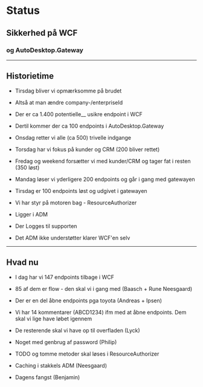 # Status
## Sikkerhed på WCF
### og AutoDesktop.Gateway
<!-- .element: class="fragment" -->

---

## Historietime

- Tirsdag bliver vi opmærksomme på brudet
<!-- .element: class="fragment" -->
  - Altså at man ændre company-/enterpriseId
<!-- .element: class="fragment" -->
- Der er ca 1.400 potentielle__ usikre endpoint i WCF
<!-- .element: class="fragment" -->
  - Dertil kommer der ca 100 endpoints i AutoDesktop.Gateway
<!-- .element: class="fragment" -->
- Onsdag retter vi alle (ca 500) trivelle indgange
<!-- .element: class="fragment" -->
- Torsdag har vi fokus på kunder og CRM (200 bliver rettet)
<!-- .element: class="fragment" -->
- Fredag og weekend forsætter vi med kunder/CRM og tager fat i resten (350 løst)
<!-- .element: class="fragment" -->
- Mandag løser vi yderligere 200 endpoints og går i gang med gatewayen
<!-- .element: class="fragment" -->
- Tirsdag er 100 endpoints løst og udgivet i gatewayen
<!-- .element: class="fragment" -->
- Vi har styr på motoren bag - ResourceAuthorizer
<!-- .element: class="fragment" -->
  - Ligger i ADM
<!-- .element: class="fragment" -->
  - Der Logges til supporten
<!-- .element: class="fragment" -->
  - Det ADM ikke understøtter klarer WCF'en selv
<!-- .element: class="fragment" -->

----

## Hvad nu
- I dag har vi 147 endpoints tilbage i WCF
<!-- .element: class="fragment" -->
  - 85 af dem er flow - den skal vi i gang med (Baasch + Rune Neesgaard)
<!-- .element: class="fragment" -->
- Der er en del åbne endpoints pga toyota (Andreas + Ipsen)
<!-- .element: class="fragment" -->
  - Vi har 14 kommentarer (ABCD1234) ifm med at åbne endpoints. Dem skal vi lige have løbet igennem
<!-- .element: class="fragment" -->
- De resterende skal vi have op til overfladen (Lyck)
<!-- .element: class="fragment" -->
- Noget med genbrug af password (Philip)
<!-- .element: class="fragment" -->
- TODO og tomme metoder skal løses i ResourceAuthorizer
<!-- .element: class="fragment" -->
- Caching i stakkels ADM (Neesgaard)
<!-- .element: class="fragment" -->
- Dagens fangst (Benjamin)
<!-- .element: class="fragment" -->